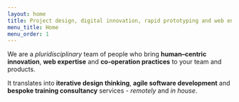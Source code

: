 ```yaml
---
layout: home
title: Project design, digital innovation, rapid prototyping and web engineering services.
menu_title: Home
menu_order: 1
---
```


<span id="ref-services"></span>
We are a _pluridisciplinary_ team of people who bring **human&ndash;centric innovation**, **web expertise** and **co-operation practices** to your team and products.

It translates into **iterative design thinking**, **agile software development** and **bespoke training consultancy** services - _remotely_ and _in house_.
